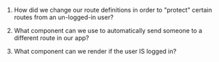 1. How did we change our route definitions in order to 
   "protect" certain routes from an un-logged-in user?
   
   
   
2. What component can we use to automatically send someone
   to a different route in our app?



3. What component can we render if the user IS logged in?